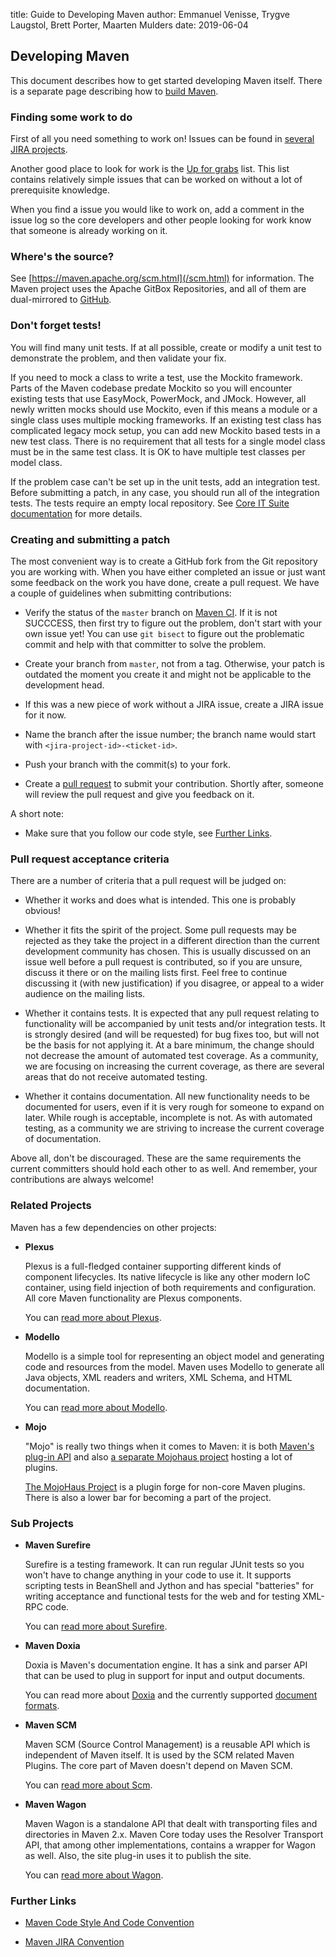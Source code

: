 title: Guide to Developing Maven
author: Emmanuel Venisse, Trygve Laugstol, Brett Porter, Maarten Mulders
date: 2019-06-04

<!--
Licensed to the Apache Software Foundation (ASF) under one
or more contributor license agreements.  See the NOTICE file
distributed with this work for additional information
regarding copyright ownership.  The ASF licenses this file
to you under the Apache License, Version 2.0 (the
"License"); you may not use this file except in compliance
with the License.  You may obtain a copy of the License at

    http://www.apache.org/licenses/LICENSE-2.0

Unless required by applicable law or agreed to in writing,
software distributed under the License is distributed on an
"AS IS" BASIS, WITHOUT WARRANTIES OR CONDITIONS OF ANY
KIND, either express or implied.  See the License for the
specific language governing permissions and limitations
under the License.
-->

## Developing Maven


 This document describes how to get started developing Maven itself. There is a separate page describing how to [build Maven](./guide-building-maven.html).


### Finding some work to do


 First of all you need something to work on! Issues can be found in [several JIRA projects](/issue-management.html).


 Another good place to look for work is the [ Up for grabs](https://s.apache.org/up-for-grabs_maven) list. This list contains relatively simple issues that can be worked on without a lot of prerequisite knowledge. 


 When you find a issue you would like to work on, add a comment in the issue log so the core developers and other people looking for work know that someone is already working on it.



### Where's the source?


 See [https://maven.apache.org/scm.html](/scm.html) for information. The Maven project uses the Apache GitBox Repositories, and all of them are dual-mirrored to [ GitHub](https://github.com/apache/).



### Don't forget tests!


<!--  TODO move details to guide-building-maven.apt, keep only principles here -->
 You will find many unit tests. If at all possible, create or modify a unit test to demonstrate the problem, and then validate your fix.


 If you need to mock a class to write a test, use the Mockito framework. Parts of the Maven codebase predate Mockito so you will encounter existing tests that use EasyMock, PowerMock, and JMock. However, all newly written mocks should use Mockito, even if this means a module or a single class uses multiple mocking frameworks. If an existing test class has complicated legacy mock setup, you can add new Mockito based tests in a new test class. There is no requirement that all tests for a single model class must be in the same test class. It is OK to have multiple test classes per model class.


 If the problem case can't be set up in the unit tests, add an integration test. Before submitting a patch, in any case, you should run all of the integration tests. The tests require an empty local repository. See [Core IT Suite documentation](/core-its/core-it-suite/) for more details.



### Creating and submitting a patch


 The most convenient way is to create a GitHub fork from the Git repository you are working with. When you have either completed an issue or just want some feedback on the work you have done, create a pull request. We have a couple of guidelines when submitting contributions:



 - Verify the status of the `master` branch on [Maven CI](https://ci-maven.apache.org/job/Maven/job/maven-box/job/maven-dist-tool/job/master/site/dist-tool-master-jobs.html). If it is not SUCCCESS, then first try to figure out the problem, don't start with your own issue yet! You can use `git bisect` to figure out the problematic commit and help with that committer to solve the problem.

 - Create your branch from `master`, not from a tag. Otherwise, your patch is outdated the moment you create it and might not be applicable to the development head.

 - If this was a new piece of work without a JIRA issue, create a JIRA issue for it now.

 - Name the branch after the issue number; the branch name would start with `<jira-project-id>-<ticket-id>`.

 - Push your branch with the commit(s) to your fork.

 - Create a [ pull request](https://help.github.com/en/articles/about-pull-requests) to submit your contribution. Shortly after, someone will review the pull request and give you feedback on it.


 A short note:



 - Make sure that you follow our code style, see [Further Links](Further_Links).



### Pull request acceptance criteria


 There are a number of criteria that a pull request will be judged on:



 - Whether it works and does what is intended. This one is probably obvious!

 - Whether it fits the spirit of the project. Some pull requests may be rejected as they take the project in a different direction than the current development community has chosen. This is usually discussed on an issue well before a pull request is contributed, so if you are unsure, discuss it there or on the mailing lists first. Feel free to continue discussing it (with new justification) if you disagree, or appeal to a wider audience on the mailing lists.

 - Whether it contains tests. It is expected that any pull request relating to functionality will be accompanied by unit tests and/or integration tests. It is strongly desired (and will be requested) for bug fixes too, but will not be the basis for not applying it. At a bare minimum, the change should not decrease the amount of automated test coverage. As a community, we are focusing on increasing the current coverage, as there are several areas that do not receive automated testing.

 - Whether it contains documentation. All new functionality needs to be documented for users, even if it is very rough for someone to expand on later. While rough is acceptable, incomplete is not. As with automated testing, as a community we are striving to increase the current coverage of documentation.


 Above all, don't be discouraged. These are the same requirements the current committers should hold each other to as well. And remember, your contributions are always welcome!



### Related Projects


 Maven has a few dependencies on other projects:



 - **Plexus**

   Plexus is a full-fledged container supporting different kinds of component lifecycles. Its native lifecycle is like any other modern IoC container, using field injection of both requirements and configuration. All core Maven functionality are Plexus components.



   You can [read more about Plexus](https://codehaus-plexus.github.io/).



 - **Modello**

   Modello is a simple tool for representing an object model and generating code and resources from the model. Maven uses Modello to generate all Java objects, XML readers and writers, XML Schema, and HTML documentation.



   You can [read more about Modello](https://codehaus-plexus.github.io/modello/).



 - **Mojo**

   "Mojo" is really two things when it comes to Maven: it is both [Maven's plug-in API](/ref/current/maven-plugin-api/) and also [a separate Mojohaus project](http://www.mojohaus.org) hosting a lot of plugins.



   [The MojoHaus Project](http://www.mojohaus.org) is a plugin forge for non-core Maven plugins. There is also a lower bar for becoming a part of the project.





### Sub Projects



 - **Maven Surefire**

   Surefire is a testing framework. It can run regular JUnit tests so you won't have to change anything in your code to use it. It supports scripting tests in BeanShell and Jython and has special "batteries" for writing acceptance and functional tests for the web and for testing XML-RPC code.



   You can [read more about Surefire](/surefire/).



 - **Maven Doxia**

   Doxia is Maven's documentation engine. It has a sink and parser API that can be used to plug in support for input and output documents.



   You can read more about [Doxia](/doxia/) and the currently supported [document formats](/doxia/references/index.html).



 - **Maven SCM**

   Maven SCM (Source Control Management) is a reusable API which is independent of Maven itself. It is used by the SCM related Maven Plugins. The core part of Maven doesn't depend on Maven SCM.



   You can [read more about Scm](/scm/).



 - **Maven Wagon**

   Maven Wagon is a standalone API that dealt with transporting files and directories in Maven 2.x. Maven Core today uses the Resolver Transport API, that among other implementations, contains a wrapper for Wagon as well. Also, the site plug-in uses it to publish the site.



   You can [read more about Wagon](/wagon/).





### Further Links



 - [Maven Code Style And Code Convention](../../developers/conventions/code.html)

 - [Maven JIRA Convention](../../developers/conventions/jira.html)



